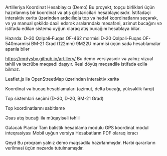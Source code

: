 Artilleriya Koordinat Hesablayıcı (Demo)
Bu proyekt, topçu birlikləri üçün hazırlanmış bir koordinat və atış göstəriciləri hesablayıcısıdır. İstifadəçi interaktiv xəritə üzərindən ardıcıllıqla top və hədəf koordinatlarını seçərək, və ya manual şəkildə daxil edərək aralarındakı məsafəni, azimut bucağını və istifadə edilən sistemə uyğun olaraq atış bucağını hesablaya bilər.

Hazırda: 
D-30   Qəlpəli-Fuqas OF-462 mərmisi
D-20   Qəlpəli-Fuqas  OF-540mərmisi
BM-21 Grad (122mm) 9M22U mərmisi üçün sadə hesablamalar aparıla bilər

https://mrdysbv.github.io/artillery/
Bu demo versiyasıdır və yalnız vizual təhlil və təcrübə məqsədi daşıyır. Real döyüş məqsədilə istifadə edilə bilməz.



Leaflet.js ilə OpenStreetMap üzərindən interaktiv xəritə

Koordinat və bucaq hesablamaları (azimut, delta bucağı, yüksəklik fərqi)

Top sistemləri seçimi (D-30, D-20, BM-21 Grad)

Top koordinatlarını sabitləmə

Əsas atış bucağı ilə müqayisəli təhlil




Gələcək Planlar
Tam balistik hesablama modulu
GPS koordinat modul inteqrasiyası
Mobil uyğun versiya
Hesabatların PDF olaraq ixracı

Qeyd
Bu proqram yalnız demo məqsədilə hazırlanmışdır. Hərbi qərarların verilməsi üçün nəzərdə tutulmamışdır.
